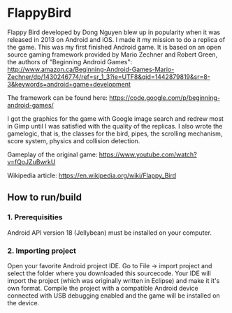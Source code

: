 # FlappyBird
Flappy Bird developed by Dong Nguyen blew up in popularity when it was released in 2013 on Android and iOS. I made it my mission to do a replica of the game. This was my first finished Android game. It is based on an open source gaming framework provided by Mario Zechner and Robert Green, the authors of "Beginning Android Games":
http://www.amazon.ca/Beginning-Android-Games-Mario-Zechner/dp/1430246774/ref=sr_1_3?ie=UTF8&qid=1442879819&sr=8-3&keywords=android+game+development

The framework can be found here: https://code.google.com/p/beginning-android-games/

I got the graphics for the game with Google image search and redrew most in Gimp until I was satisfied with the quality of the replicas. I also wrote the gamelogic, that is, the classes for the bird, pipes, the scrolling mechanism, score system, physics and collision detection.

Gameplay of the original game: https://www.youtube.com/watch?v=fQoJZuBwrkU

Wikipedia article: https://en.wikipedia.org/wiki/Flappy_Bird

## How to run/build
### 1. Prerequisities
Android API version 18 (Jellybean) must be installed on your computer.

### 2. Importing project
Open your favorite Android project IDE. Go to File -> import project and select the folder where you downloaded this sourcecode. Your IDE will import the project (which was originally written in Eclipse) and make it it's own format. Compile the project with a compatible Android device connected with USB debugging enabled and the game will be installed on the device.
